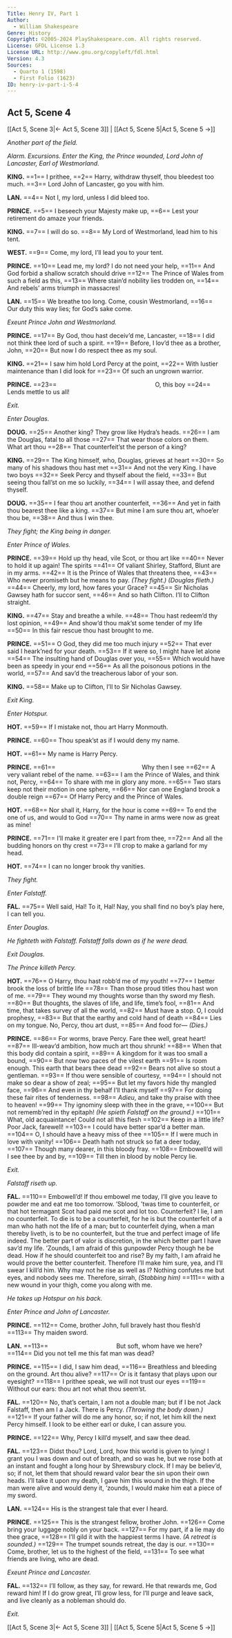 ```yaml
---
Title: Henry IV, Part 1
Author: 
  - William Shakespeare
Genre: History
Copyright: ©2005-2024 PlayShakespeare.com. All rights reserved.
License: GFDL License 1.3
License URL: http://www.gnu.org/copyleft/fdl.html
Version: 4.3
Sources:
  - Quarto 1 (1598)
  - First Folio (1623)
ID: henry-iv-part-i-5-4
---
```


## Act 5, Scene 4
[[Act 5, Scene 3|← Act 5, Scene 3]] | [[Act 5, Scene 5|Act 5, Scene 5 →]]

*Another part of the field.*

*Alarm. Excursions. Enter the King, the Prince wounded, Lord John of Lancaster, Earl of Westmorland.*

**KING.**
==1== I prithee,
==2== Harry, withdraw thyself, thou bleedest too much.
==3== Lord John of Lancaster, go you with him.

**LAN.**
==4== Not I, my lord, unless I did bleed too.

**PRINCE.**
==5== I beseech your Majesty make up,
==6== Lest your retirement do amaze your friends.

**KING.**
==7== I will do so.
==8== My Lord of Westmorland, lead him to his tent.

**WEST.**
==9== Come, my lord, I’ll lead you to your tent.

**PRINCE.**
==10== Lead me, my lord? I do not need your help,
==11== And God forbid a shallow scratch should drive
==12== The Prince of Wales from such a field as this,
==13== Where stain’d nobility lies trodden on,
==14== And rebels’ arms triumph in massacres!

**LAN.**
==15== We breathe too long. Come, cousin Westmorland,
==16== Our duty this way lies; for God’s sake come.

*Exeunt Prince John and Westmorland.*

**PRINCE.**
==17== By God, thou hast deceiv’d me, Lancaster,
==18== I did not think thee lord of such a spirit.
==19== Before, I lov’d thee as a brother, John,
==20== But now I do respect thee as my soul.

**KING.**
==21== I saw him hold Lord Percy at the point,
==22== With lustier maintenance than I did look for
==23== Of such an ungrown warrior.

**PRINCE.**
==23==                 O, this boy
==24== Lends mettle to us all!

*Exit.*

*Enter Douglas.*

**DOUG.**
==25== Another king? They grow like Hydra’s heads.
==26== I am the Douglas, fatal to all those
==27== That wear those colors on them. What art thou
==28== That counterfeit’st the person of a king?

**KING.**
==29== The King himself, who, Douglas, grieves at heart
==30== So many of his shadows thou hast met
==31== And not the very King. I have two boys
==32== Seek Percy and thyself about the field,
==33== But seeing thou fall’st on me so luckily,
==34== I will assay thee, and defend thyself.

**DOUG.**
==35== I fear thou art another counterfeit,
==36== And yet in faith thou bearest thee like a king.
==37== But mine I am sure thou art, whoe’er thou be,
==38== And thus I win thee.

*They fight; the King being in danger.*

*Enter Prince of Wales.*

**PRINCE.**
==39== Hold up thy head, vile Scot, or thou art like
==40== Never to hold it up again! The spirits
==41== Of valiant Shirley, Stafford, Blunt are in my arms.
==42== It is the Prince of Wales that threatens thee,
==43== Who never promiseth but he means to pay.
*(They fight.)*
*(Douglas flieth.)*
==44== Cheerly, my lord, how fares your Grace?
==45== Sir Nicholas Gawsey hath for succor sent,
==46== And so hath Clifton. I’ll to Clifton straight.

**KING.**
==47== Stay and breathe a while.
==48== Thou hast redeem’d thy lost opinion,
==49== And show’d thou mak’st some tender of my life
==50== In this fair rescue thou hast brought to me.

**PRINCE.**
==51== O God, they did me too much injury
==52== That ever said I heark’ned for your death.
==53== If it were so, I might have let alone
==54== The insulting hand of Douglas over you,
==55== Which would have been as speedy in your end
==56== As all the poisonous potions in the world,
==57== And sav’d the treacherous labor of your son.

**KING.**
==58== Make up to Clifton, I’ll to Sir Nicholas Gawsey.

*Exit King.*

*Enter Hotspur.*

**HOT.**
==59== If I mistake not, thou art Harry Monmouth.

**PRINCE.**
==60== Thou speak’st as if I would deny my name.

**HOT.**
==61== My name is Harry Percy.

**PRINCE.**
==61==               Why then I see
==62== A very valiant rebel of the name.
==63== I am the Prince of Wales, and think not, Percy,
==64== To share with me in glory any more.
==65== Two stars keep not their motion in one sphere,
==66== Nor can one England brook a double reign
==67== Of Harry Percy and the Prince of Wales.

**HOT.**
==68== Nor shall it, Harry, for the hour is come
==69== To end the one of us, and would to God
==70== Thy name in arms were now as great as mine!

**PRINCE.**
==71== I’ll make it greater ere I part from thee,
==72== And all the budding honors on thy crest
==73== I’ll crop to make a garland for my head.

**HOT.**
==74== I can no longer brook thy vanities.

*They fight.*

*Enter Falstaff.*

**FAL.**
==75== Well said, Hal! To it, Hal! Nay, you shall find no boy’s play here, I can tell you.

*Enter Douglas.*

*He fighteth with Falstaff. Falstaff falls down as if he were dead.*

*Exit Douglas.*

*The Prince killeth Percy.*

**HOT.**
==76== O Harry, thou hast robb’d me of my youth!
==77== I better brook the loss of brittle life
==78== Than those proud titles thou hast won of me.
==79== They wound my thoughts worse than thy sword my flesh.
==80== But thoughts, the slaves of life, and life, time’s fool,
==81== And time, that takes survey of all the world,
==82== Must have a stop. O, I could prophesy,
==83== But that the earthy and cold hand of death
==84== Lies on my tongue. No, Percy, thou art dust,
==85== And food for⁠—
*(Dies.)*

**PRINCE.**
==86== For worms, brave Percy. Fare thee well, great heart!
==87== Ill-weav’d ambition, how much art thou shrunk!
==88== When that this body did contain a spirit,
==89== A kingdom for it was too small a bound,
==90== But now two paces of the vilest earth
==91== Is room enough. This earth that bears thee dead
==92== Bears not alive so stout a gentleman.
==93== If thou were sensible of courtesy,
==94== I should not make so dear a show of zeal;
==95== But let my favors hide thy mangled face,
==96== And even in thy behalf I’ll thank myself
==97== For doing these fair rites of tenderness.
==98== *Adieu*, and take thy praise with thee to heaven!
==99== Thy ignominy sleep with thee in the grave,
==100== But not rememb’red in thy epitaph!
*(He spieth Falstaff on the ground.)*
==101== What, old acquaintance! Could not all this flesh
==102== Keep in a little life? Poor Jack, farewell!
==103== I could have better spar’d a better man.
==104== O, I should have a heavy miss of thee
==105== If I were much in love with vanity!
==106== Death hath not struck so fat a deer today,
==107== Though many dearer, in this bloody fray.
==108== Embowell’d will I see thee by and by,
==109== Till then in blood by noble Percy lie.

*Exit.*

*Falstaff riseth up.*

**FAL.**
==110== Embowell’d! If thou embowel me today, I’ll give you leave to powder me and eat me too tomorrow. ’Sblood, ’twas time to counterfeit, or that hot termagant Scot had paid me scot and lot too. Counterfeit? I lie, I am no counterfeit. To die is to be a counterfeit, for he is but the counterfeit of a man who hath not the life of a man; but to counterfeit dying, when a man thereby liveth, is to be no counterfeit, but the true and perfect image of life indeed. The better part of valor is discretion, in the which better part I have sav’d my life. ’Zounds, I am afraid of this gunpowder Percy though he be dead. How if he should counterfeit too and rise? By my faith, I am afraid he would prove the better counterfeit. Therefore I’ll make him sure, yea, and I’ll swear I kill’d him. Why may not he rise as well as I? Nothing confutes me but eyes, and nobody sees me. Therefore, sirrah,
*(Stabbing him)*
==111== with a new wound in your thigh, come you along with me.

*He takes up Hotspur on his back.*

*Enter Prince and John of Lancaster.*

**PRINCE.**
==112== Come, brother John, full bravely hast thou flesh’d
==113== Thy maiden sword.

**LAN.**
==113==            But soft, whom have we here?
==114== Did you not tell me this fat man was dead?

**PRINCE.**
==115== I did, I saw him dead,
==116== Breathless and bleeding on the ground. Art thou alive?
==117== Or is it fantasy that plays upon our eyesight?
==118== I prithee speak, we will not trust our eyes
==119== Without our ears: thou art not what thou seem’st.

**FAL.**
==120== No, that’s certain, I am not a double man; but if I be not Jack Falstaff, then am I a Jack. There is Percy.
*(Throwing the body down.)*
==121== If your father will do me any honor, so; if not, let him kill the next Percy himself. I look to be either earl or duke, I can assure you.

**PRINCE.**
==122== Why, Percy I kill’d myself, and saw thee dead.

**FAL.**
==123== Didst thou? Lord, Lord, how this world is given to lying! I grant you I was down and out of breath, and so was he, but we rose both at an instant and fought a long hour by Shrewsbury clock. If I may be believ’d, so; if not, let them that should reward valor bear the sin upon their own heads. I’ll take it upon my death, I gave him this wound in the thigh. If the man were alive and would deny it, ’zounds, I would make him eat a piece of my sword.

**LAN.**
==124== His is the strangest tale that ever I heard.

**PRINCE.**
==125== This is the strangest fellow, brother John.
==126== Come bring your luggage nobly on your back.
==127== For my part, if a lie may do thee grace,
==128== I’ll gild it with the happiest terms I have.
*(A retreat is sounded.)*
==129== The trumpet sounds retreat, the day is our.
==130== Come, brother, let us to the highest of the field,
==131== To see what friends are living, who are dead.

*Exeunt Prince and Lancaster.*

**FAL.**
==132== I’ll follow, as they say, for reward. He that rewards me, God reward him! If I do grow great, I’ll grow less, for I’ll purge and leave sack, and live cleanly as a nobleman should do.

*Exit.*

[[Act 5, Scene 3|← Act 5, Scene 3]] | [[Act 5, Scene 5|Act 5, Scene 5 →]]